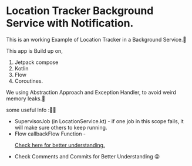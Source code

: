 # Location Tracker Background Service with Notification.

This is an working Example of Location Tracker in a Background Service.🥳

This app is Build up on,
1. Jetpack compose
2. Kotlin
3. Flow
4. Coroutines.

We using Abstraction Approach and Exception Handler, to avoid weird memory leaks.🤯


some useful Info :👨‍💻
* SupervisorJob (in LocationService.kt) - if one job in this scope fails, it will make sure others to keep running.
* Flow callbackFlow Function - <p> <a href="https://kotlinlang.org/api/kotlinx.coroutines/kotlinx-coroutines-core/kotlinx.coroutines.flow/callback-flow.html"> Check here for better understanding. </a> </p>
* Check Comments and Commits for Better Understanding 😜

